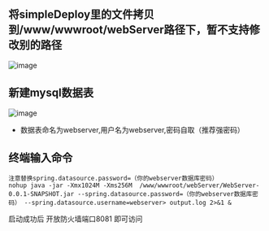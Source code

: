 ## 将simpleDeploy里的文件拷贝到/www/wwwroot/webServer路径下，暂不支持修改别的路径

![image](https://github.com/Yanyutin753/shop-task-forlovers/assets/132346501/74ca8130-491e-4ed2-b6e5-eacd635dfb0d)

##  新建mysql数据表
![image](https://github.com/Yanyutin753/shop-task-forlovers/assets/132346501/fd7945d4-6d55-4e84-b293-09c36639c769)


- 数据表命名为webserver,用户名为webserver,密码自取（推荐强密码）

## 终端输入命令
```
注意替换spring.datasource.password=（你的webserver数据库密码）
nohup java -jar -Xmx1024M -Xms256M  /www/wwwroot/webServer/WebServer-0.0.1-SNAPSHOT.jar --spring.datasource.password=（你的webserver数据库密码） --spring.datasource.username=webserver> output.log 2>&1 &
```

启动成功后 开放防火墙端口8081 即可访问
